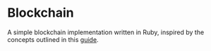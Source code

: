 # Blockchain

A simple blockchain implementation written in Ruby, inspired by the concepts outlined in this [guide](https://github.com/yukimotopress/programming-blockchains-step-by-step).
